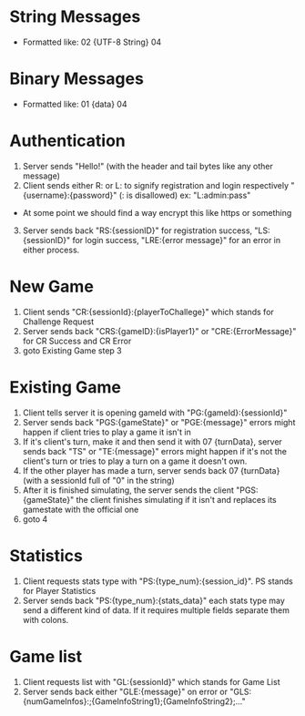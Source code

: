 String Messages
===============
 - Formatted like: 02 {UTF-8 String} 04
 
Binary Messages
===============
 - Formatted like: 01 {data} 04 
 
Authentication
==============
 1. Server sends "Hello!" (with the header and tail bytes like any other message)
 2. Client sends either R: or L: to signify registration and login respectively "{username}:{password}" (: is disallowed) ex: "L:admin:pass"
   - At some point we should find a way encrypt this like https or something
 3. Server sends back "RS:{sessionID}" for registration success, "LS:{sessionID}" for login success, "LRE:{error message}" for an error in either process.
 
New Game
========
 1. Client sends "CR:{sessionId}:{playerToChallege}" which stands for Challenge Request
 2. Server sends back "CRS:{gameID}:{isPlayer1}" or "CRE:{ErrorMessage}" for CR Success and CR Error
 3. goto Existing Game step 3
 
Existing Game
=============
 1. Client tells server it is opening gameId with "PG:{gameId}:{sessionId}"
 2. Server sends back "PGS:{gameState}" or "PGE:{message}" errors might happen if client tries to play a game it isn't in
 3. If it's client's turn, make it and then send it with 07 {turnData}, server sends back "TS" or "TE:{message}" errors might happen if it's not the client's turn or tries to play a turn on a game it doesn't own.
 4. If the other player has made a turn, server sends back 07 {turnData} (with a sessionId full of "0" in the string)
 5. After it is finished simulating, the server sends the client "PGS:{gameState}" the client finishes simulating if it isn't and replaces its gamestate with the official one
 6. goto 4 
 
Statistics
==========
 1. Client requests stats type with "PS:{type_num}:{session_id}". PS stands for Player Statistics
 2. Server sends back "PS:{type_num}:{stats_data}" each stats type may send a different kind of data. If it requires multiple fields separate them with colons.

Game list
=========
 1. Client requests list with "GL:{sessionId}" which stands for Game List
 2. Server sends back either "GLE:{message}" on error or "GLS:{numGameInfos}:;{GameInfoString1};{GameInfoString2};..."